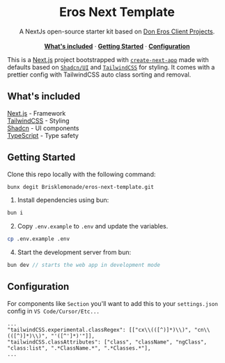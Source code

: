 <p align="center">
	<h1 align="center"><b>Eros Next Template</b></h1>
<p align="center">
    A NextJs open-source starter kit based on <a href="https://don-eros.webflow.io/">Don Eros Client Projects</a>.
    <br />
    <br />
    <a href="#whats-included"><strong>What's included</strong></a> ·
    <a href="#getting-started"><strong>Getting Started</strong></a> ·
    <a href="#configuration"><strong>Configuration</strong></a>
  </p>
</p>

This is a [Next.js](https://nextjs.org/) project bootstrapped with [`create-next-app`](https://github.com/vercel/next.js/tree/canary/packages/create-next-app) made with defaults based on [`Shadcn/UI`](https://ui.shadcn.com/) and [`TailwindCSS`](https://tailwindcss.com/) for styling. It comes with a prettier config with TailwindCSS auto class sorting and removal.

## What's included

[Next.js](https://nextjs.org/) - Framework<br>
[TailwindCSS](https://tailwindcss.com/) - Styling<br>
[Shadcn](https://ui.shadcn.com/) - UI components<br>
[TypeScript](https://www.typescriptlang.org/) - Type safety<br>

## Getting Started

Clone this repo locally with the following command:

```bash
bunx degit Brisklemonade/eros-next-template.git
```

1. Install dependencies using bun:

```sh
bun i
```

2. Copy `.env.example` to `.env` and update the variables.

```sh
cp .env.example .env
```

4. Start the development server from bun:

```ts
bun dev // starts the web app in development mode
```

## Configuration

For components like `Section` you'll want to add this to your `settings.json` config in `VS Code/Cursor/Etc...`

```
...
"tailwindCSS.experimental.classRegex": [["cx\\(([^)]*)\\)", "cn\\(([^)]*)\\)", "'([^']*)'"]],
"tailwindCSS.classAttributes": ["class", "className", "ngClass", "class:list", ".*ClassName.*", ".*Classes.*"],
...
```
